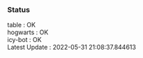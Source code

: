 ### Status


table : OK  
hogwarts : OK  
icy-bot : OK  
Latest Update : 2022-05-31 21:08:37.844613
